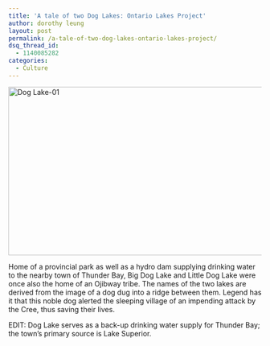 ```yaml
---
title: 'A tale of two Dog Lakes: Ontario Lakes Project'
author: dorothy leung
layout: post
permalink: /a-tale-of-two-dog-lakes-ontario-lakes-project/
dsq_thread_id:
  - 1140085282
categories:
  - Culture
---
```

<a href="http://hypenotic.com/meaning-fulmarketing/10702/a-tale-of-two-dog-lakes-ontario-lakes-project/attachment/dog-lake-01" rel="attachment wp-att-10705"><img class="alignnone size-full wp-image-10705" alt="Dog Lake-01" src="http://hypenotic.com/wordpress/wp-content/uploads/2013/03/Dog-Lake-01.png" width="563" height="335" /></a>

Home of a provincial park as well as a hydro dam supplying drinking water to the nearby town of Thunder Bay, Big Dog Lake and Little Dog Lake were once also the home of an Ojibway tribe. The names of the two lakes are derived from the image of a dog dug into a ridge between them. Legend has it that this noble dog alerted the sleeping village of an impending attack by the Cree, thus saving their lives.

EDIT: Dog Lake serves as a back-up drinking water supply for Thunder Bay; the town&#8217;s primary source is Lake Superior.
